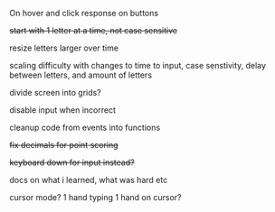 On hover and click response on buttons

~~start with 1 letter at a time, not case sensitive~~

resize letters larger over time

scaling difficulty with changes to time to input, case senstivity, delay between letters, and amount of letters

divide screen into grids?

disable input when incorrect

cleanup code from events into functions 

~~fix decimals for point scoring~~

~~keyboard down for input instead?~~

docs on what i learned, what was hard etc

cursor mode? 1 hand typing 1 hand on cursor?
